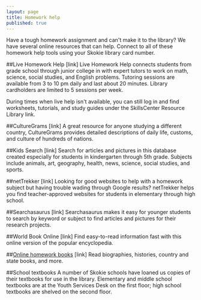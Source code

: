 ```yaml
---
layout: page
title: Homework help
published: true
---
```


Have a tough homework assignment and can't make it to the library? We have several online resources that can help. Connect to all of these homework help tools using your Skokie library card number.

##Live Homework Help [link]
Live Homework Help connects students from grade school through junior college in with expert tutors to work on math, science, social studies, and English problems. Tutoring sessions are available from 3 to 10 pm daily and last about 20 minutes. Library cardholders are limited to 5 sessions per week. 

During times when live help isn't available, you can still log in and find worksheets, tutorials, and study guides under the SkillsCenter Resource Library link.

##CultureGrams [link]
A great resource for anyone studying a different country, CultureGrams provides detailed descriptions of daily life, customs, and culture of hundreds of nations.

##Kids Search [link]
Search for articles and pictures in this database created especially for students in kindergarten through 5th grade. Subjects include animals, art, geography, health, news, science, social studies, and sports.

##netTrekker [link]
Looking for good websites to help with a homework subject but having trouble wading through Google results? netTrekker helps you find teacher-approved websites for students in elementary through high school.

##Searchasaurus [link]
Searchasaurus makes it easy for younger students to search by keyword or subject to find articles and pictures for their research projects.

##World Book Online [link]
Find easy-to-read information fast with this online version of the popular encyclopedia.

##[Online homework books](http://encore.skokielibrary.info/iii/encore/search/C__S%28%28Marshall%20Cavendish%20ebooks%29%20%7C%20%28abdo%20digital%29%20%7C%20%28Marshall%20Cavendish%20ebooks%29%29%20f%3Ae__Orightresult__U?lang=eng&suite=beta) [link]
Read biographies, histories, country and state books, and more.

##School textbooks
A number of Skokie schools have loaned us copies of their textbooks for use in the library. Elementary and middle school textbooks are at the Youth Services Desk on the first floor; high school textbooks are shelved on the second floor.